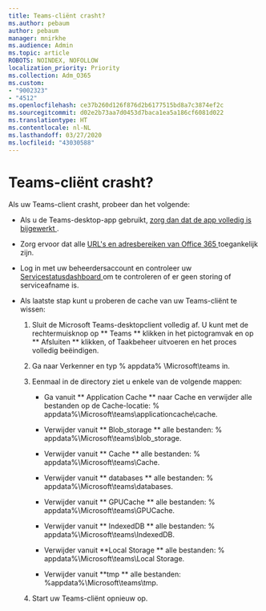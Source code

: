 ```yaml
---
title: Teams-cliënt crasht?
ms.author: pebaum
author: pebaum
manager: mnirkhe
ms.audience: Admin
ms.topic: article
ROBOTS: NOINDEX, NOFOLLOW
localization_priority: Priority
ms.collection: Adm_O365
ms.custom:
- "9002323"
- "4512"
ms.openlocfilehash: ce37b260d126f876d2b6177515bd8a7c3874ef2c
ms.sourcegitcommit: d02e2b73aa7d0453d7baca1ea5a186cf6081d022
ms.translationtype: HT
ms.contentlocale: nl-NL
ms.lasthandoff: 03/27/2020
ms.locfileid: "43030588"
---
```

# <a name="teams-client-crashing"></a>Teams-cliënt crasht?

Als uw Teams-client crasht, probeer dan het volgende:

- Als u de Teams-desktop-app gebruikt, [ zorg dan dat de app volledig is bijgewerkt ](https://support.office.com/article/Update-Microsoft-Teams-535a8e4b-45f0-4f6c-8b3d-91bca7a51db1).

- Zorg ervoor dat alle [ URL's en adresbereiken van Office 365 ](https://docs.microsoft.com/microsoftteams/connectivity-issues) toegankelijk zijn.

- Log in met uw beheerdersaccount en controleer uw [ Servicestatusdashboard ](https://docs.microsoft.com/office365/enterprise/view-service-health) om te controleren of er geen storing of serviceafname is.

 - Als laatste stap kunt u proberen de cache van uw Teams-cliënt te wissen:

    1.  Sluit de Microsoft Teams-desktopclient volledig af. U kunt met de rechtermuisknop op ** Teams ** klikken in het pictogramvak en op ** Afsluiten ** klikken, of Taakbeheer uitvoeren en het proces volledig beëindigen.

    2.  Ga naar Verkenner en typ % appdata% \Microsoft\teams in.

    3.  Eenmaal in de directory ziet u enkele van de volgende mappen:

         - Ga vanuit ** Application Cache ** naar Cache en verwijder alle bestanden op de Cache-locatie: % appdata%\Microsoft\teams\applicationcache\cache.

        - Verwijder vanuit ** Blob_storage ** alle bestanden: % appdata%\Microsoft\teams\blob_storage.

        - Verwijder vanuit ** Cache ** alle bestanden: % appdata%\Microsoft\teams\Cache.

        - Verwijder vanuit ** databases ** alle bestanden: % appdata%\Microsoft\teams\databases.

        - Verwijder vanuit ** GPUCache ** alle bestanden: % appdata%\Microsoft\teams\GPUCache.

        - Verwijder vanuit ** IndexedDB ** alle bestanden: % appdata%\Microsoft\teams\IndexedDB.

        - Verwijder vanuit **Local Storage ** alle bestanden: % appdata%\Microsoft\teams\Local Storage.

        - Verwijder vanuit **tmp ** alle bestanden: %appdata%\Microsoft\teams\tmp.

    4. Start uw Teams-cliënt opnieuw op.
